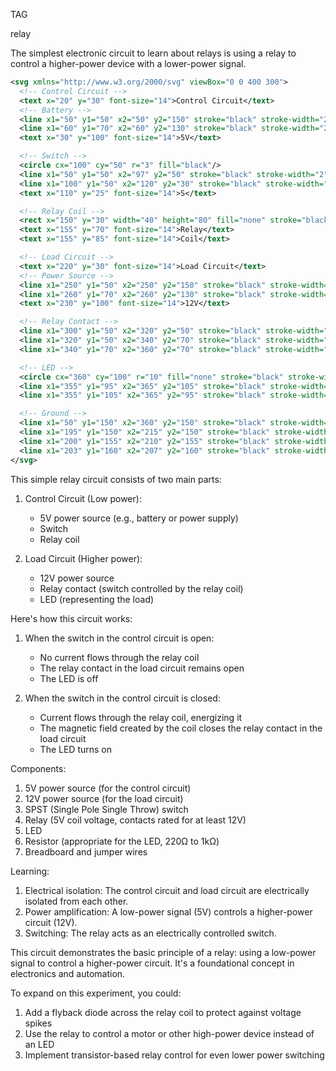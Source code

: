 
TAG

relay

The simplest electronic circuit to learn about relays is using a relay to control a higher-power device with a lower-power signal. 

```svg
<svg xmlns="http://www.w3.org/2000/svg" viewBox="0 0 400 300">
  <!-- Control Circuit -->
  <text x="20" y="30" font-size="14">Control Circuit</text>
  <!-- Battery -->
  <line x1="50" y1="50" x2="50" y2="150" stroke="black" stroke-width="2"/>
  <line x1="60" y1="70" x2="60" y2="130" stroke="black" stroke-width="2"/>
  <text x="30" y="100" font-size="14">5V</text>

  <!-- Switch -->
  <circle cx="100" cy="50" r="3" fill="black"/>
  <line x1="50" y1="50" x2="97" y2="50" stroke="black" stroke-width="2"/>
  <line x1="100" y1="50" x2="120" y2="30" stroke="black" stroke-width="2"/>
  <text x="110" y="25" font-size="14">S</text>

  <!-- Relay Coil -->
  <rect x="150" y="30" width="40" height="80" fill="none" stroke="black" stroke-width="2"/>
  <text x="155" y="70" font-size="14">Relay</text>
  <text x="155" y="85" font-size="14">Coil</text>

  <!-- Load Circuit -->
  <text x="220" y="30" font-size="14">Load Circuit</text>
  <!-- Power Source -->
  <line x1="250" y1="50" x2="250" y2="150" stroke="black" stroke-width="2"/>
  <line x1="260" y1="70" x2="260" y2="130" stroke="black" stroke-width="2"/>
  <text x="230" y="100" font-size="14">12V</text>

  <!-- Relay Contact -->
  <line x1="300" y1="50" x2="320" y2="50" stroke="black" stroke-width="2"/>
  <line x1="320" y1="50" x2="340" y2="70" stroke="black" stroke-width="2"/>
  <line x1="340" y1="70" x2="360" y2="70" stroke="black" stroke-width="2"/>

  <!-- LED -->
  <circle cx="360" cy="100" r="10" fill="none" stroke="black" stroke-width="2"/>
  <line x1="355" y1="95" x2="365" y2="105" stroke="black" stroke-width="2"/>
  <line x1="355" y1="105" x2="365" y2="95" stroke="black" stroke-width="2"/>

  <!-- Ground -->
  <line x1="50" y1="150" x2="360" y2="150" stroke="black" stroke-width="2"/>
  <line x1="195" y1="150" x2="215" y2="150" stroke="black" stroke-width="4"/>
  <line x1="200" y1="155" x2="210" y2="155" stroke="black" stroke-width="3"/>
  <line x1="203" y1="160" x2="207" y2="160" stroke="black" stroke-width="2"/>
</svg>

```

This simple relay circuit consists of two main parts:

1. Control Circuit (Low power):

   - 5V power source (e.g., battery or power supply)
   - Switch
   - Relay coil

2. Load Circuit (Higher power):

   - 12V power source
   - Relay contact (switch controlled by the relay coil)
   - LED (representing the load)

Here's how this circuit works:

1. When the switch in the control circuit is open:

   - No current flows through the relay coil
   - The relay contact in the load circuit remains open
   - The LED is off

2. When the switch in the control circuit is closed:

   - Current flows through the relay coil, energizing it
   - The magnetic field created by the coil closes the relay contact in the load circuit
   - The LED turns on

Components:

1. 5V power source (for the control circuit)
2. 12V power source (for the load circuit)
3. SPST (Single Pole Single Throw) switch
4. Relay (5V coil voltage, contacts rated for at least 12V)
5. LED
6. Resistor (appropriate for the LED,  220Ω to 1kΩ)
7. Breadboard and jumper wires

Learning:

1. Electrical isolation: The control circuit and load circuit are electrically isolated from each other.
2. Power amplification: A low-power signal (5V) controls a higher-power circuit (12V).
3. Switching: The relay acts as an electrically controlled switch.

This circuit demonstrates the basic principle of a relay: using a low-power signal to control a higher-power circuit. It's a foundational concept in electronics and automation.

To expand on this experiment, you could:

1. Add a flyback diode across the relay coil to protect against voltage spikes
2. Use the relay to control a motor or other high-power device instead of an LED
3. Implement transistor-based relay control for even lower power switching
